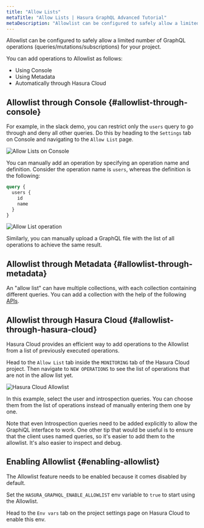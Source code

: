 ```yaml
---
title: "Allow Lists"
metaTitle: "Allow Lists | Hasura GraphQL Advanced Tutorial"
metaDescription: "Allowlist can be configured to safely allow a limited number of GraphQL operations (queries/mutations/subscriptions) for your project."
---
```


Allowlist can be configured to safely allow a limited number of GraphQL operations (queries/mutations/subscriptions) for your project.

You can add operations to Allowlist as follows:
- Using Console
- Using Metadata
- Automatically through Hasura Cloud

## Allowlist through Console {#allowlist-through-console}

For example, in the slack demo, you can restrict only the `users` query to go through and deny all other queries. Do this by heading to the `Settings` tab on Console and navigating to the `Allow List` page.

![Allow Lists on Console](https://graphql-engine-cdn.hasura.io/learn-hasura/assets/graphql-hasura-advanced/console-allow-lists.png)

You can manually add an operation by specifying an operation name and definition. Consider the operation name is `users`, whereas the definition is the following:

```graphql
query {
  users {
    id
    name
  }
}
```

![Allow List operation](https://graphql-engine-cdn.hasura.io/learn-hasura/assets/graphql-hasura-advanced/allow-list-operation.png)

Similarly, you can manually upload a GraphQL file with the list of all operations to achieve the same result.

## Allowlist through Metadata {#allowlist-through-metadata}

An "allow list" can have multiple collections, with each collection containing different queries. You can add a collection with the help of the following [APIs](https://hasura.io/docs/latest/graphql/core/api-reference/schema-metadata-api/query-collections/#api-query-collections).

## Allowlist through Hasura Cloud {#allowlist-through-hasura-cloud}

Hasura Cloud provides an efficient way to add operations to the Allowlist from a list of previously executed operations.

Head to the `Allow List` tab inside the `MONITORING` tab of the Hasura Cloud project. Then navigate to `NEW OPERATIONS` to see the list of operations that are not in the allow list yet.

![Hasura Cloud Allowlist](https://graphql-engine-cdn.hasura.io/learn-hasura/assets/graphql-hasura-advanced/hasura-cloud-allowlist.png)

In this example, select the user and introspection queries. You can choose them from the list of operations instead of manually entering them one by one.

Note that even Introspection queries need to be added explicitly to allow the GraphiQL interface to work. One other tip that would be useful is to ensure that the client uses named queries, so it's easier to add them to the allowlist. It's also easier to inspect and debug.

## Enabling Allowlist {#enabling-allowlist}

The Allowlist feature needs to be enabled because it comes disabled by default.

Set the `HASURA_GRAPHQL_ENABLE_ALLOWLIST` env variable to `true` to start using the Allowlist.

Head to the `Env vars` tab on the project settings page on Hasura Cloud to enable this env.
